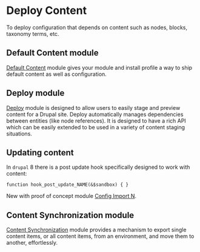 # Deploy Content

To deploy configuration that depends on content such as nodes, blocks, taxonomy terms, etc.

## Default Content module

[Default Content](https://www.drupal.org/project/default_content) module gives your module and install profile a way to ship default content as well as configuration.

## Deploy module

[Deploy](https://www.drupal.org/project/deploy) module is designed to allow users to easily stage and preview content for a Drupal site. Deploy automatically manages dependencies between entities (like node references). It is designed to have a rich API which can be easily extended to be used in a variety of content staging situations.

## Updating content

In `drupal` 8 there is a post update hook specifically designed to work with content:

    function hook_post_update_NAME(&$sandbox) { }

New with proof of concept module [Config Import N](https://github.com/bircher/drupal-config_import_n).

## Content Synchronization module

[Content Synchronization](https://www.drupal.org/project/content_sync) module provides a mechanism to export single content items, or all content items, from an environment, and move them to another, effortlessly.